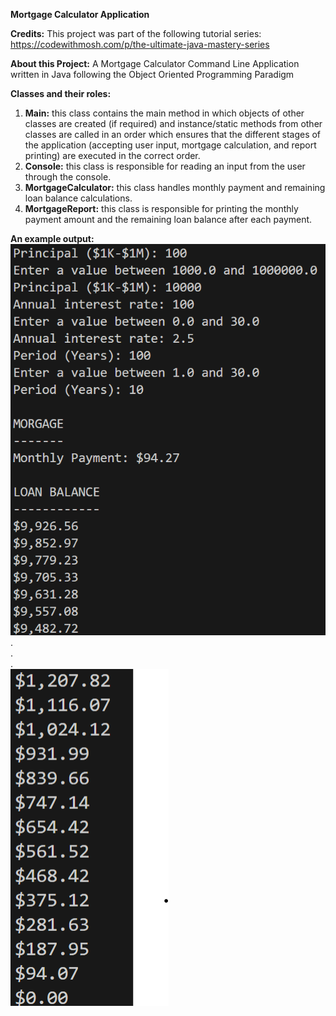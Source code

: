 **Mortgage Calculator Application**

**Credits:** This project was part of the following tutorial series: https://codewithmosh.com/p/the-ultimate-java-mastery-series

**About this Project:**
A Mortgage Calculator Command Line Application written in Java following the Object Oriented Programming Paradigm

**Classes and their roles:**
1. **Main:** this class contains the main method in which objects of other classes are created (if required) and instance/static methods from other classes are called in an order which ensures that the different stages of the application (accepting user input, mortgage calculation, and report printing) are executed in the correct order.
2. **Console:** this class is responsible for reading an input from the user through the console.
3. **MortgageCalculator:** this class handles monthly payment and remaining loan balance calculations.
4. **MortgageReport:** this class is responsible for printing the monthly payment amount and the remaining loan balance after each payment.

**An example output:** <br>
![output image 1](./images/image-1.png)<br>
.<br>
.<br>
.<br>
![output image 2](./images/image-2.png) <br>
